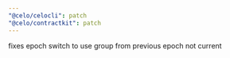 ```yaml
---
"@celo/celocli": patch
"@celo/contractkit": patch
---
```


fixes epoch switch to use group from previous epoch not current
